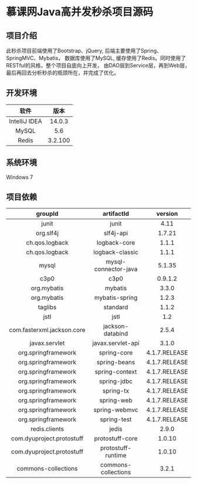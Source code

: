 # 慕课网Java高并发秒杀项目源码

## 项目介绍
此秒杀项目前端使用了Bootstrap、jQuery, 后端主要使用了Spring、SpringMVC、Mybatis，
数据库使用了MySQL, 缓存使用了Redis。同时使用了RESTful的风格，整个项目自底向上开发，
由DAO层到Service层，再到Web层，最后再回去分析秒杀的瓶颈所在，并完成了优化。

## 开发环境
| 软件 | 版本 |
| :------: | :------: |
| IntelliJ IDEA | 14.0.3 |
| MySQL | 5.6 |
| Redis | 3.2.100 |

## 系统环境
Windows 7

## 项目依赖
| groupId | artifactId | version |
| :------: | :------: | :------: |
| junit | junit | 4.11 |
| org.slf4j | slf4j-api | 1.7.21 |
| ch.qos.logback | logback-core | 1.1.1 |
| ch.qos.logback | logback-classic | 1.1.1 |
| mysql | mysql-connector-java | 5.1.35 |
| c3p0 | c3p0 | 0.9.1.2 |
| org.mybatis | mybatis | 3.3.0 |
| org.mybatis | mybatis-spring | 1.2.3 |
| taglibs | standard | 1.1.2 |
| jstl | jstl | 1.2 |
| com.fasterxml.jackson.core | jackson-databind | 2.5.4 |
| javax.servlet | javax.servlet-api | 3.1.0 |
| org.springframework | spring-core | 4.1.7.RELEASE |
| org.springframework | spring-beans | 4.1.7.RELEASE |
| org.springframework | spring-context | 4.1.7.RELEASE |
| org.springframework | spring-jdbc | 4.1.7.RELEASE |
| org.springframework | spring-tx | 4.1.7.RELEASE |
| org.springframework | spring-web | 4.1.7.RELEASE |
| org.springframework | spring-webmvc | 4.1.7.RELEASE |
| org.springframework | spring-test | 4.1.7.RELEASE |
| redis.clients | jedis | 2.9.0 |
| com.dyuproject.protostuff | protostuff-core | 1.0.10 |
| com.dyuproject.protostuff | protostuff-runtime | 1.0.10 |
| commons-collections | commons-collections | 3.2.1 |